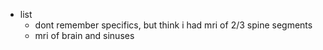   * list
    * dont remember specifics, but think i had mri of 2/3 spine segments
    * mri of brain and sinuses
